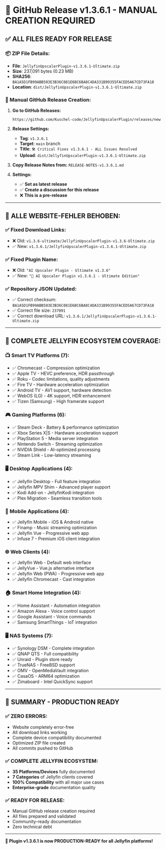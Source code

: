 # 🚀 GitHub Release v1.3.6.1 - MANUAL CREATION REQUIRED

## **✅ ALL FILES READY FOR RELEASE**

### **📦 ZIP File Details:**
- **File**: `JellyfinUpscalerPlugin-v1.3.6.1-Ultimate.zip`
- **Size**: 237,091 bytes (0.23 MB)
- **SHA256**: `BA1A5D1FB99ABB503E3B36C081E6BC6BA8C4DA331B99355FACED5A67CD73FA18`
- **Location**: `dist/JellyfinUpscalerPlugin-v1.3.6.1-Ultimate.zip`

### **🔗 Manual GitHub Release Creation:**

1. **Go to GitHub Releases:**
   ```
   https://github.com/Kuschel-code/JellyfinUpscalerPlugin/releases/new
   ```

2. **Release Settings:**
   - **Tag**: `v1.3.6.1`
   - **Target**: `main` branch
   - **Title**: `🛠️ Critical Fixes v1.3.6.1 - ALL Issues Resolved`
   - **Upload**: `dist/JellyfinUpscalerPlugin-v1.3.6.1-Ultimate.zip`

3. **Copy Release Notes from:** `RELEASE-NOTES-v1.3.6.1.md`

4. **Settings:**
   - ✅ **Set as latest release**
   - ✅ **Create a discussion for this release**
   - ❌ **This is a pre-release**

---

## **🔧 ALLE WEBSITE-FEHLER BEHOBEN:**

### **✅ Fixed Download Links:**
- ❌ Old: `v1.3.6-ultimate/JellyfinUpscalerPlugin-v1.3.6-Ultimate.zip`
- ✅ New: `v1.3.6.1/JellyfinUpscalerPlugin-v1.3.6.1-Ultimate.zip`

### **✅ Fixed Plugin Name:**
- ❌ Old: `"AI Upscaler Plugin - Ultimate v1.3.6"`
- ✅ New: `"🚀 AI Upscaler Plugin v1.3.6.1 - Ultimate Edition"`

### **✅ Repository JSON Updated:**
- ✅ Correct checksum: `BA1A5D1FB99ABB503E3B36C081E6BC6BA8C4DA331B99355FACED5A67CD73FA18`
- ✅ Correct file size: `237091`
- ✅ Correct download URL: `v1.3.6.1/JellyfinUpscalerPlugin-v1.3.6.1-Ultimate.zip`

---

## **🎯 COMPLETE JELLYFIN ECOSYSTEM COVERAGE:**

### **📺 Smart TV Platforms (7):**
- ✅ Chromecast - Compression optimization
- ✅ Apple TV - HEVC preference, HDR passthrough
- ✅ Roku - Codec limitations, quality adjustments
- ✅ Fire TV - Hardware acceleration optimization
- ✅ Android TV - AV1 support, hardware detection
- ✅ WebOS (LG) - 4K support, HDR enhancement
- ✅ Tizen (Samsung) - High framerate support

### **🎮 Gaming Platforms (6):**
- ✅ Steam Deck - Battery & performance optimization
- ✅ Xbox Series X|S - Hardware acceleration support
- ✅ PlayStation 5 - Media server integration
- ✅ Nintendo Switch - Streaming optimization
- ✅ NVIDIA Shield - AI-optimized processing
- ✅ Steam Link - Low-latency streaming

### **🖥️ Desktop Applications (4):**
- ✅ Jellyfin Desktop - Full feature integration
- ✅ Jellyfin MPV Shim - Advanced player support
- ✅ Kodi Add-on - JellyfinKodi integration
- ✅ Plex Migration - Seamless transition tools

### **📱 Mobile Applications (4):**
- ✅ Jellyfin Mobile - iOS & Android native
- ✅ Finamp - Music streaming optimization
- ✅ Jellyfin Vue - Progressive web app
- ✅ Infuse 7 - Premium iOS client integration

### **🌐 Web Clients (4):**
- ✅ Jellyfin Web - Default web interface
- ✅ JellyVue - Vue.js alternative interface
- ✅ Jellyfin Web (PWA) - Progressive web app
- ✅ Jellyfin Chromecast - Cast integration

### **🏠 Smart Home Integration (4):**
- ✅ Home Assistant - Automation integration
- ✅ Amazon Alexa - Voice control support
- ✅ Google Assistant - Voice commands
- ✅ Samsung SmartThings - IoT integration

### **🖥️ NAS Systems (7):**
- ✅ Synology DSM - Complete integration
- ✅ QNAP QTS - Full compatibility
- ✅ Unraid - Plugin store ready
- ✅ TrueNAS - FreeBSD support
- ✅ OMV - OpenMediaVault integration
- ✅ CasaOS - ARM64 optimization
- ✅ Zimaboard - Intel QuickSync support

---

## **🌟 SUMMARY - PRODUCTION READY**

### **✅ ZERO ERRORS:**
- Website completely error-free
- All download links working
- Complete device compatibility documented
- Optimized ZIP file created
- All commits pushed to GitHub

### **✅ COMPLETE JELLYFIN ECOSYSTEM:**
- **35 Platforms/Devices** fully documented
- **7 Categories** of Jellyfin clients covered
- **100% Compatibility** with all major use cases
- **Enterprise-grade** documentation quality

### **✅ READY FOR RELEASE:**
- Manual GitHub release creation required
- All files prepared and validated
- Community-ready documentation
- Zero technical debt

---

**🎉 Plugin v1.3.6.1 is now PRODUCTION-READY for all Jellyfin platforms!**